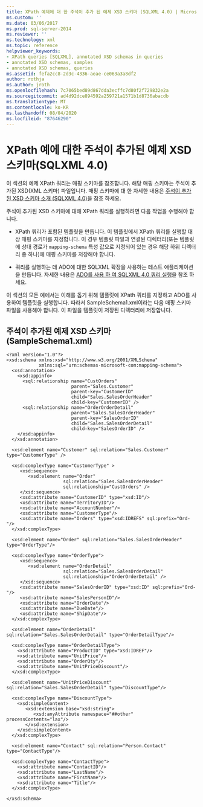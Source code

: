 ```yaml
---
title: XPath 예제에 대 한 주석이 추가 된 예제 XSD 스키마 (SQLXML 4.0) | Microsoft Docs
ms.custom: ''
ms.date: 03/06/2017
ms.prod: sql-server-2014
ms.reviewer: ''
ms.technology: xml
ms.topic: reference
helpviewer_keywords:
- XPath queries [SQLXML], annotated XSD schemas in queries
- annotated XSD schemas, samples
- annotated XSD schemas, queries
ms.assetid: fefa2cc8-2d3c-4336-aeae-ce063a3a8df2
author: rothja
ms.author: jroth
ms.openlocfilehash: 7c7065bed89d867dda3ecffc7d80f2f729832e2a
ms.sourcegitcommit: ad4d92dce894592a259721a1571b1d8736abacdb
ms.translationtype: MT
ms.contentlocale: ko-KR
ms.lasthandoff: 08/04/2020
ms.locfileid: "87646290"
---
```

# <a name="sample-annotated-xsd-schema-for-xpath-examples-sqlxml-40"></a>XPath 예에 대한 주석이 추가된 예제 XSD 스키마(SQLXML 4.0)
  이 섹션의 예제 XPath 쿼리는 매핑 스키마를 참조합니다. 해당 매핑 스키마는 주석이 추가된 XSD(XML 스키마) 파일입니다. 매핑 스키마에 대 한 자세한 내용은 [주석이 추가 된 XSD 스키마 소개 &#40;SQLXML 4.0&#41;](../../sqlxml/annotated-xsd-schemas/introduction-to-annotated-xsd-schemas-sqlxml-4-0.md)을 참조 하세요.  
  
 주석이 추가된 XSD 스키마에 대해 XPath 쿼리를 실행하려면 다음 작업을 수행해야 합니다.  
  
-   XPath 쿼리가 포함된 템플릿을 만듭니다. 이 템플릿에서 XPath 쿼리를 실행할 대상 매핑 스키마를 지정합니다. 이 경우 템플릿 파일과 연결된 디렉터리(또는 템플릿에 상대 경로가 `mapping-schema` 특성 값으로 지정되어 있는 경우 해당 하위 디렉터리 중 하나)에 매핑 스키마를 저장해야 합니다.  
  
-   쿼리를 실행하는 데 ADO에 대한 SQLXML 확장을 사용하는 테스트 애플리케이션을 만듭니다. 자세한 내용은 [ADO를 사용 하 여 SQLXML 4.0 쿼리 실행](../../sqlxml/using-ado-to-execute-sqlxml-4-0-queries.md)을 참조 하세요.  
  
 이 섹션의 모든 예에서는 이해를 돕기 위해 템플릿에 XPath 쿼리를 지정하고 ADO를 사용하여 템플릿을 실행합니다. 따라서 SampleSchema1.xml이라는 다음 매핑 스키마 파일을 사용해야 합니다. 이 파일을 템플릿이 저장된 디렉터리에 저장합니다.  
  
## <a name="sample-annotated-xsd-schema-sampleschema1xml"></a>주석이 추가된 예제 XSD 스키마(SampleSchema1.xml)  
  
```  
<?xml version="1.0"?>  
<xsd:schema xmlns:xsd="http://www.w3.org/2001/XMLSchema"  
            xmlns:sql="urn:schemas-microsoft-com:mapping-schema">  
  <xsd:annotation>  
    <xsd:appinfo>  
      <sql:relationship name="CustOrders"  
                        parent="Sales.Customer"  
                        parent-key="CustomerID"  
                        child="Sales.SalesOrderHeader"  
                        child-key="CustomerID" />  
      <sql:relationship name="OrderOrderDetail"  
                        parent="Sales.SalesOrderHeader"  
                        parent-key="SalesOrderID"  
                        child="Sales.SalesOrderDetail"  
                        child-key="SalesOrderID" />  
    </xsd:appinfo>  
  </xsd:annotation>  
  
  <xsd:element name="Customer" sql:relation="Sales.Customer" type="CustomerType" />  
  
  <xsd:complexType name="CustomerType" >  
     <xsd:sequence>  
        <xsd:element name="Order"   
                     sql:relation="Sales.SalesOrderHeader"  
                     sql:relationship="CustOrders" />  
     </xsd:sequence>  
     <xsd:attribute name="CustomerID" type="xsd:ID"/>  
     <xsd:attribute name="TerritoryID"/>  
     <xsd:attribute name="AccountNumber"/>  
     <xsd:attribute name="CustomerType"/>  
     <xsd:attribute name="Orders" type="xsd:IDREFS" sql:prefix="Ord-"/>  
  </xsd:complexType>  
  
  <xsd:element name="Order" sql:relation="Sales.SalesOrderHeader" type="OrderType"/>  
  
  <xsd:complexType name="OrderType">  
     <xsd:sequence>  
        <xsd:element name="OrderDetail"   
                     sql:relation="Sales.SalesOrderDetail"  
                     sql:relationship="OrderOrderDetail" />  
     </xsd:sequence>  
     <xsd:attribute name="SalesOrderID" type="xsd:ID" sql:prefix="Ord-"/>  
     <xsd:attribute name="SalesPersonID"/>  
     <xsd:attribute name="OrderDate"/>  
     <xsd:attribute name="DueDate"/>  
     <xsd:attribute name="ShipDate"/>  
  </xsd:complexType>  
  
  <xsd:element name="OrderDetail" sql:relation="Sales.SalesOrderDetail" type="OrderDetailType"/>  
  
  <xsd:complexType name="OrderDetailType">  
    <xsd:attribute name="ProductID" type="xsd:IDREF"/>  
    <xsd:attribute name="UnitPrice"/>  
    <xsd:attribute name="OrderQty"/>  
    <xsd:attribute name="UnitPriceDiscount"/>  
  </xsd:complexType>  
  
  <xsd:element name="UnitPriceDiscount" sql:relation="Sales.SalesOrderDetail" type="DiscountType"/>  
  
  <xsd:complexType name="DiscountType">  
    <xsd:simpleContent>  
       <xsd:extension base="xsd:string">  
          <xsd:anyAttribute namespace="##other" processContents="lax"/>  
       </xsd:extension>  
    </xsd:simpleContent>  
  </xsd:complexType>  
  
  <xsd:element name="Contact" sql:relation="Person.Contact" type="ContactType"/>  
  
  <xsd:complexType name="ContactType">  
    <xsd:attribute name="ContactID"/>  
    <xsd:attribute name="LastName"/>  
    <xsd:attribute name="FirstName"/>  
    <xsd:attribute name="Title"/>  
  </xsd:complexType>  
  
</xsd:schema>  
```  
  
  
